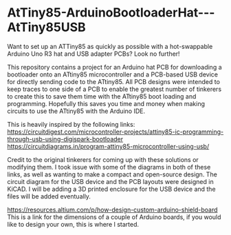 # AtTiny85-ArduinoBootloaderHat---AtTiny85USB
Want to set up an ATTiny85 as quickly as possible with a hot-swappable Arduino Uno R3 hat and USB adapter PCBs? Look no further!

This repository contains a project for an Arduino hat PCB for downloading a bootloader onto an ATtiny85 microcontroller and a PCB-based USB device for directly sending code to the ATtiny85. All PCB designs were intended to keep traces to one side of a PCB to enable the greatest number of tinkerers to create this to save them time with the ATtiny85 boot loading and programming. Hopefully this saves you time and money when making circuits to use the ATtiny85 with the Arduino IDE.

This is heavily inspired by the following links: https://circuitdigest.com/microcontroller-projects/attiny85-ic-programming-through-usb-using-digispark-bootloader https://circuitdiagrams.in/program-attiny85-microcontroller-using-usb/

Credit to the original tinkerers for coming up with these solutions or modifying them. I took issue with some of the diagrams in both of these links, as well as wanting to make a compact and open-source design. The circuit diagram for the USB device and the PCB layouts were designed in KiCAD. I will be adding a 3D printed enclosure for the USB device and the files will be added eventually.

https://resources.altium.com/p/how-design-custom-arduino-shield-board This is a link for the dimensions of a couple of Arduino boards, if you would like to design your own, this is where I started.
